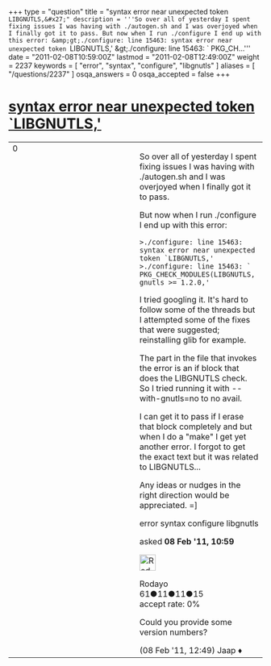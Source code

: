 +++
type = "question"
title = "syntax error near unexpected token `LIBGNUTLS,&#x27;"
description = '''So over all of yesterday I spent fixing issues I was having with ./autogen.sh and I was overjoyed when I finally got it to pass. But now when I run ./configure I end up with this error: &amp;gt;./configure: line 15463: syntax error near unexpected token `LIBGNUTLS,&#x27; &amp;gt;./configure: line 15463: ` PKG_CH...'''
date = "2011-02-08T10:59:00Z"
lastmod = "2011-02-08T12:49:00Z"
weight = 2237
keywords = [ "error", "syntax", "configure", "libgnutls" ]
aliases = [ "/questions/2237" ]
osqa_answers = 0
osqa_accepted = false
+++

<div class="headNormal">

# [syntax error near unexpected token \`LIBGNUTLS,'](/questions/2237/syntax-error-near-unexpected-token-libgnutls)

</div>

<div id="main-body">

<div id="askform">

<table id="question-table" style="width:100%;"><colgroup><col style="width: 50%" /><col style="width: 50%" /></colgroup><tbody><tr class="odd"><td style="width: 30px; vertical-align: top"><div class="vote-buttons"><span id="post-2237-upvote" class="ajax-command post-vote up" rel="nofollow" title="I like this post (click again to cancel)"> </span><div id="post-2237-score" class="post-score" title="current number of votes">0</div><span id="post-2237-downvote" class="ajax-command post-vote down" rel="nofollow" title="I dont like this post (click again to cancel)"> </span> <span id="favorite-mark" class="ajax-command favorite-mark" rel="nofollow" title="mark/unmark this question as favorite (click again to cancel)"> </span><div id="favorite-count" class="favorite-count"></div></div></td><td><div id="item-right"><div class="question-body"><p>So over all of yesterday I spent fixing issues I was having with ./autogen.sh and I was overjoyed when I finally got it to pass.</p><p>But now when I run ./configure I end up with this error:</p><pre><code>&gt;./configure: line 15463: syntax error near unexpected token `LIBGNUTLS,&#39;
&gt;./configure: line 15463: `  PKG_CHECK_MODULES(LIBGNUTLS, gnutls &gt;= 1.2.0,&#39;</code></pre><p>I tried googling it. It's hard to follow some of the threads but I attempted some of the fixes that were suggested; reinstalling glib for example.</p><p>The part in the file that invokes the error is an if block that does the LIBGNUTLS check. So I tried running it with --with-gnutls=no to no avail.</p><p>I can get it to pass if I erase that block completely and but when I do a "make" I get yet another error. I forgot to get the exact text but it was related to LIBGNUTLS...</p><p>Any ideas or nudges in the right direction would be appreciated. =]</p></div><div id="question-tags" class="tags-container tags"><span class="post-tag tag-link-error" rel="tag" title="see questions tagged &#39;error&#39;">error</span> <span class="post-tag tag-link-syntax" rel="tag" title="see questions tagged &#39;syntax&#39;">syntax</span> <span class="post-tag tag-link-configure" rel="tag" title="see questions tagged &#39;configure&#39;">configure</span> <span class="post-tag tag-link-libgnutls" rel="tag" title="see questions tagged &#39;libgnutls&#39;">libgnutls</span></div><div id="question-controls" class="post-controls"></div><div class="post-update-info-container"><div class="post-update-info post-update-info-user"><p>asked <strong>08 Feb '11, 10:59</strong></p><img src="https://secure.gravatar.com/avatar/3d3535b19a6debac9e2b855465a2027b?s=32&amp;d=identicon&amp;r=g" class="gravatar" width="32" height="32" alt="Rodayo&#39;s gravatar image" /><p><span>Rodayo</span><br />
<span class="score" title="61 reputation points">61</span><span title="11 badges"><span class="badge1">●</span><span class="badgecount">11</span></span><span title="11 badges"><span class="silver">●</span><span class="badgecount">11</span></span><span title="15 badges"><span class="bronze">●</span><span class="badgecount">15</span></span><br />
<span class="accept_rate" title="Rate of the user&#39;s accepted answers">accept rate:</span> <span title="Rodayo has no accepted answers">0%</span></p></div></div><div id="comments-container-2237" class="comments-container"><span id="2238"></span><div id="comment-2238" class="comment"><div id="post-2238-score" class="comment-score"></div><div class="comment-text"><p>Could you provide some version numbers?</p></div><div id="comment-2238-info" class="comment-info"><span class="comment-age">(08 Feb '11, 12:49)</span> <span class="comment-user userinfo">Jaap ♦</span></div></div></div><div id="comment-tools-2237" class="comment-tools"></div><div class="clear"></div><div id="comment-2237-form-container" class="comment-form-container"></div><div class="clear"></div></div></td></tr></tbody></table>

</div>

</div>

